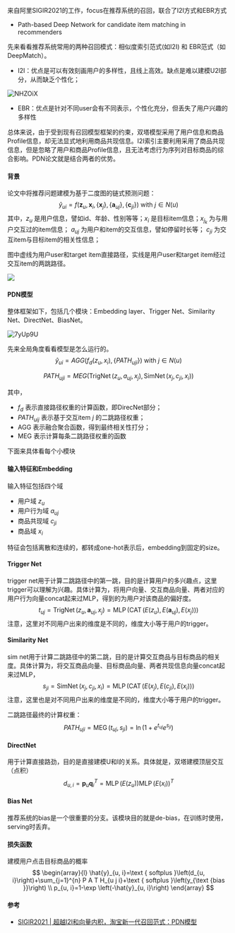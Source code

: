 

来自阿里SIGIR2021的工作，focus在推荐系统的召回，联合了I2I方式和EBR方式

- Path-based Deep Network for candidate item matching in recommenders

先来看看推荐系统常用的两种召回模式：相似度索引范式(如I2I) 和 EBR范式（如DeepMatch）。

- I2I：优点是可以有效刻画用户的多样性，且线上高效。缺点是难以建模U2I部分，从而缺乏个性化；

![NHZOiX](https://cdn.jsdelivr.net/gh/KaiyuanGao/ML-algorithm@master/uPic/NHZOiX.png)

- EBR：优点是针对不同user会有不同表示，个性化充分，但丢失了用户兴趣的多样性

总体来说，由于受到现有召回模型框架的约束，双塔模型采用了用户信息和商品Profile信息，却无法显式地利用商品共现信息。I2I索引主要利用采用了商品共现信息，但是忽略了用户和商品Profile信息，且无法考虑行为序列对目标商品的综合影响。PDN论文就是结合两者的优势。

#### 背景

论文中将推荐问题建模为基于二度图的链式预测问题：
$$
\hat{y}_{u i}=f\left(\boldsymbol{z}_{u}, \boldsymbol{x}_{i},\left\{\boldsymbol{x}_{j}\right\},\left\{\boldsymbol{a}_{u j}\right\},\left\{\boldsymbol{c}_{j i}\right\}\right) \text { with } j \in N(u)
$$
其中，$z_u$ 是用户信息，譬如id、年龄、性别等等；$x_i$ 是目标item信息；$x_{j_k}$ 为与用户交互过的item信息； $a_{uj}$ 为用户和item的交互信息，譬如停留时长等； $c_{ji}$ 为交互item与目标item的相关性信息；

图中虚线为用户user和target item直接路径，实线是用户user和target item经过交互item的两跳路径。

![](https://cdn.jsdelivr.net/gh/KaiyuanGao/ML-algorithm@master/uPic/HotGmT.png)

#### PDN模型

整体框架如下，包括几个模块：Embedding layer、Trigger Net、Similarity Net、DirectNet、BiasNet。

![7yUp9U](https://cdn.jsdelivr.net/gh/KaiyuanGao/ML-algorithm@master/uPic/7yUp9U.png)

先来全局角度看看模型是怎么运行的。
$$
\hat{y}_{u i}=A G G\left(f_{d}\left(z_{u}, x_{i}\right),\left\{P A T H_{u j i}\right\}\right) \text { with } j \in N(u)
$$

$$
P A T H_{u j i}=M E G\left(\operatorname{TrigNet}\left(z_{u}, a_{u j}, x_{j}\right), \operatorname{SimNet}\left(x_{j}, c_{j i}, x_{i}\right)\right)
$$

其中，

- $f_d$ 表示直接路径权重的计算函数，即DirecNet部分；
- $PATH_{uij}$ 表示基于交互item $j$  的二跳路径权重；
- AGG 表示融合聚合函数，得到最终相关性打分；
- MEG 表示计算每条二跳路径权重的函数

下面来具体看每个小模块

#### 输入特征和Embedding

输入特征包括四个域

- 用户域  $z_u$
- 用户行为域 $a_{uj}$
- 商品共现域 $c_{ji}$
- 商品域 $x_i$

特征会包括离散和连续的，都转成one-hot表示后，embedding到固定的size。

#### Trigger Net 

trigger net用于计算二跳路径中的第一跳，目的是计算用户的多兴趣点，这里trigger可以理解为兴趣。具体计算为，将用户向量、交互商品向量、两者对应的用户行为向量concat起来过MLP，得到的为用户对该商品的偏好度。
$$
t_{u j}=\operatorname{TrigNet}\left(z_{u}, \boldsymbol{a}_{u j}, x_{j}\right)=\operatorname{MLP}\left(\operatorname{CAT}\left(E\left(z_{u}\right), E\left(\boldsymbol{a}_{u j}\right), E\left(x_{j}\right)\right)\right)
$$
注意，这里对不同用户出来的维度是不同的，维度大小等于用户的trigger。

#### Similarity Net

sim net用于计算二跳路径中的第二跳，目的是计算交互商品与目标商品的相关度。具体计算为，将交互商品向量、目标商品向量、两者共现信息向量concat起来过MLP，
$$
s_{j i}=\operatorname{SimNet}\left(x_{j}, c_{j i}, x_{i}\right)=\operatorname{MLP}\left(\operatorname{CAT}\left(E\left(x_{j}\right), E\left(c_{j i}\right), E\left(x_{i}\right)\right)\right)
$$
注意，这里也是对不同用户出来的维度是不同的，维度大小等于用户的trigger。

二跳路径最终的计算权重：
$$
P A T H_{u j i}=\operatorname{MEG}\left(t_{u j}, s_{j i}\right)=\ln \left(1+e^{t_{u j}} e^{s_{j i}}\right)
$$

#### DirectNet

用于计算直接路劲，目的是直接建模U和I的关系。具体就是，双塔建模顶层交互（点积）
$$
d_{u, i}=\boldsymbol{p}_{u} \boldsymbol{q}_{i}^{T}=\operatorname{MLP}\left(E\left(z_{u}\right)\right) \operatorname{MLP}\left(E\left(x_{i}\right)\right)^{T}
$$

#### Bias  Net

推荐系统的bias是一个很重要的分支。该模块目的就是de-bias，在训练时使用，serving时丢弃。

#### 损失函数

建模用户点击目标商品的概率
$$
\begin{array}{l}
\hat{y}_{u, i}=\text { softplus }\left(d_{u, i}\right)+\sum_{j=1}^{n} P A T H_{u j i}+\text { softplus }\left(y_{\text {bias }}\right) \\
p_{u, i}=1-\exp \left(-\hat{y}_{u, i}\right)
\end{array}
$$

#### 参考

- [SIGIR2021 | 超越I2I和向量内积，淘宝新一代召回范式：PDN模型](https://mp.weixin.qq.com/s/NznGxYghZZI-h_gnE2cu3A)